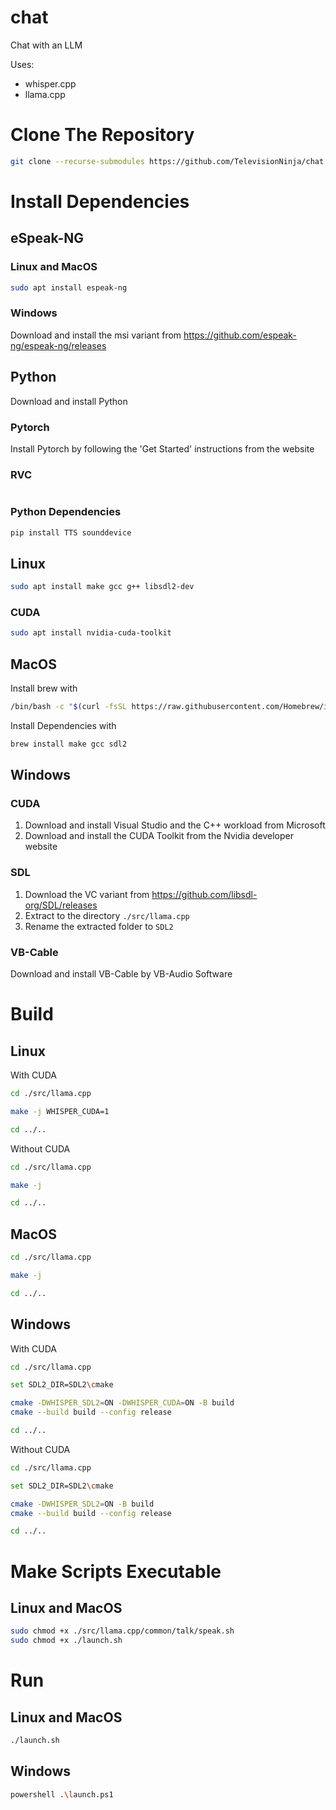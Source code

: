 # chat
Chat with an LLM

Uses:
- whisper.cpp
- llama.cpp


# Clone The Repository
```bash
git clone --recurse-submodules https://github.com/TelevisionNinja/chat.git
```


# Install Dependencies

## eSpeak-NG
### Linux and MacOS
```bash
sudo apt install espeak-ng
```

### Windows
Download and install the msi variant from https://github.com/espeak-ng/espeak-ng/releases

## Python
Download and install Python

### Pytorch
Install Pytorch by following the 'Get Started' instructions from the website

### RVC
```bash
```

### Python Dependencies
```bash
pip install TTS sounddevice
```

## Linux
```bash
sudo apt install make gcc g++ libsdl2-dev
```

### CUDA
```bash
sudo apt install nvidia-cuda-toolkit
```

## MacOS
Install brew with
```bash
/bin/bash -c "$(curl -fsSL https://raw.githubusercontent.com/Homebrew/install/HEAD/install.sh)"
```
Install Dependencies with
```bash
brew install make gcc sdl2
```

## Windows
### CUDA
1. Download and install Visual Studio and the C++ workload from Microsoft
2. Download and install the CUDA Toolkit from the Nvidia developer website

### SDL
1. Download the VC variant from https://github.com/libsdl-org/SDL/releases
2. Extract to the directory ```./src/llama.cpp```
3. Rename the extracted folder to ```SDL2```

### VB-Cable
Download and install VB-Cable by VB-Audio Software


# Build

## Linux
With CUDA
```bash
cd ./src/llama.cpp

make -j WHISPER_CUDA=1

cd ../..
```

Without CUDA
```bash
cd ./src/llama.cpp

make -j

cd ../..
```

## MacOS
```bash
cd ./src/llama.cpp

make -j

cd ../..
```

## Windows
With CUDA
```bash
cd ./src/llama.cpp

set SDL2_DIR=SDL2\cmake

cmake -DWHISPER_SDL2=ON -DWHISPER_CUDA=ON -B build
cmake --build build --config release

cd ../..
```

Without CUDA
```bash
cd ./src/llama.cpp

set SDL2_DIR=SDL2\cmake

cmake -DWHISPER_SDL2=ON -B build
cmake --build build --config release

cd ../..
```


# Make Scripts Executable

## Linux and MacOS
```bash
sudo chmod +x ./src/llama.cpp/common/talk/speak.sh
sudo chmod +x ./launch.sh
```


# Run

## Linux and MacOS
```bash
./launch.sh
```

## Windows
```bash
powershell .\launch.ps1
```
